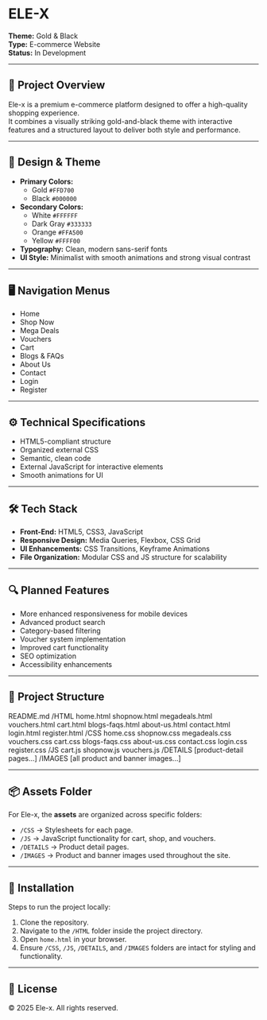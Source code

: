 # ELE-X
 
**Theme:** Gold & Black  
**Type:** E-commerce Website  
**Status:** In Development

---

## 📌 Project Overview
Ele-x is a premium e-commerce platform designed to offer a high-quality shopping experience.  
It combines a visually striking gold-and-black theme with interactive features and a structured layout to deliver both style and performance.

---

## 🎨 Design & Theme
- **Primary Colors:**
  - Gold `#FFD700`
  - Black `#000000`
- **Secondary Colors:**
  - White `#FFFFFF`
  - Dark Gray `#333333`
  - Orange `#FFA500`
  - Yellow `#FFFF00`
- **Typography:** Clean, modern sans-serif fonts
- **UI Style:** Minimalist with smooth animations and strong visual contrast

---

## 🖥️ Navigation Menus
- Home  
- Shop Now  
- Mega Deals  
- Vouchers  
- Cart  
- Blogs & FAQs  
- About Us  
- Contact  
- Login  
- Register  

---

## ⚙️ Technical Specifications 
- HTML5-compliant structure  
- Organized external CSS  
- Semantic, clean code  
- External JavaScript for interactive elements  
- Smooth animations for UI

---

## 🛠 Tech Stack
- **Front-End:** HTML5, CSS3, JavaScript  
- **Responsive Design:** Media Queries, Flexbox, CSS Grid  
- **UI Enhancements:** CSS Transitions, Keyframe Animations  
- **File Organization:** Modular CSS and JS structure for scalability

---

## 🔍 Planned Features
- More enhanced responsiveness for mobile devices  
- Advanced product search  
- Category-based filtering  
- Voucher system implementation  
- Improved cart functionality  
- SEO optimization  
- Accessibility enhancements

---

## 📂 Project Structure
README.md
/HTML
   home.html
   shopnow.html
   megadeals.html
   vouchers.html
   cart.html
   blogs-faqs.html
   about-us.html
   contact.html
   login.html
   register.html
/CSS
   home.css
   shopnow.css
   megadeals.css
   vouchers.css
   cart.css
   blogs-faqs.css
   about-us.css
   contact.css
   login.css
   register.css
/JS
   cart.js
   shopnow.js
   vouchers.js
/DETAILS
   [product-detail pages...]
/IMAGES
   [all product and banner images...]

---

## 📦 Assets Folder
For Ele-x, the **assets** are organized across specific folders:  
- `/CSS` → Stylesheets for each page.  
- `/JS` → JavaScript functionality for cart, shop, and vouchers.  
- `/DETAILS` → Product detail pages.  
- `/IMAGES` → Product and banner images used throughout the site.

---

## 🚀 Installation
Steps to run the project locally:  
1. Clone the repository.  
2. Navigate to the `/HTML` folder inside the project directory.  
3. Open `home.html` in your browser.  
4. Ensure `/CSS`, `/JS`, `/DETAILS`, and `/IMAGES` folders are intact for styling and functionality.

---

## 📜 License
© 2025 Ele-x. All rights reserved.

